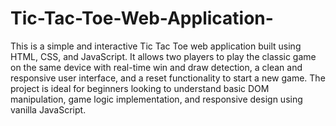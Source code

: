 # Tic-Tac-Toe-Web-Application-
This is a simple and interactive Tic Tac Toe web application built using HTML, CSS, and JavaScript. It allows two players to play the classic game on the same device with real-time win and draw detection, a clean and responsive user interface, and a reset functionality to start a new game. The project is ideal for beginners looking to understand basic DOM manipulation, game logic implementation, and responsive design using vanilla JavaScript.

